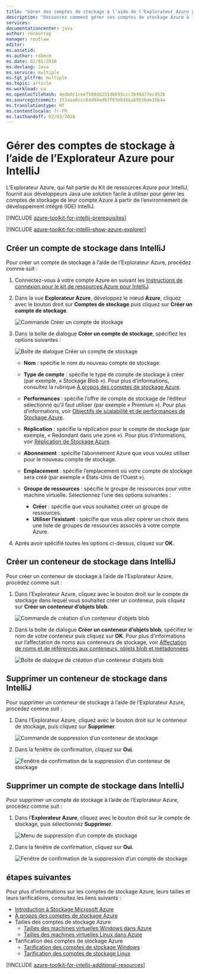 ```yaml
---
title: "Gérer des comptes de stockage à l’aide de l’Explorateur Azure pour IntelliJ"
description: "Découvrez comment gérer vos comptes de stockage Azure à l’aide de l’Explorateur Azure pour IntelliJ."
services: 
documentationcenter: java
author: rmcmurray
manager: routlaw
editor: 
ms.assetid: 
ms.author: robmcm
ms.date: 02/01/2018
ms.devlang: Java
ms.service: multiple
ms.tgt_pltfrm: multiple
ms.topic: article
ms.workload: na
ms.openlocfilehash: 4edb8c1ceef508dd251db693ccc3b98d77ec452b
ms.sourcegitcommit: 151aaa6ccc64d94ed67f03e846bab953bde15b4a
ms.translationtype: HT
ms.contentlocale: fr-FR
ms.lasthandoff: 02/03/2018
---
```

# <a name="manage-storage-accounts-by-using-the-azure-explorer-for-intellij"></a>Gérer des comptes de stockage à l’aide de l’Explorateur Azure pour IntelliJ

L’Explorateur Azure, qui fait partie du Kit de ressources Azure pour IntelliJ, fournit aux développeurs Java une solution facile à utiliser pour gérer les comptes de stockage de leur compte Azure à partir de l’environnement de développement intégré (IDE) IntelliJ.

[!INCLUDE [azure-toolkit-for-intellij-prerequisites](../includes/azure-toolkit-for-intellij-prerequisites.md)]

[!INCLUDE [azure-toolkit-for-intellij-show-azure-explorer](../includes/azure-toolkit-for-intellij-show-azure-explorer.md)]

## <a name="create-a-storage-account-in-intellij"></a>Créer un compte de stockage dans IntelliJ

Pour créer un compte de stockage à l’aide de l’Explorateur Azure, procédez comme suit :

1. Connectez-vous à votre compte Azure en suivant les [Instructions de connexion pour le kit de ressources Azure pour IntelliJ]. 

2. Dans la vue **Explorateur Azure**, développez le nœud **Azure**, cliquez avec le bouton droit sur **Comptes de stockage** puis cliquez sur **Créer un compte de stockage**.

   ![Commande Créer un compte de stockage][CS01]

3. Dans la boîte de dialogue **Créer un compte de stockage**, spécifiez les options suivantes :

   ![Boîte de dialogue Créer un compte de stockage][CS02]

   * **Nom** : spécifie le nom du nouveau compte de stockage.

   * **Type de compte** : spécifie le type de compte de stockage à créer (par exemple, « Stockage Blob »). Pour plus d’informations, consultez la rubrique [À propos des comptes de stockage Azure]. 

   * **Performances** : spécifie l’offre de compte de stockage de l’éditeur sélectionné qu’il faut utiliser (par exemple « Premium »). Pour plus d’informations, voir [Objectifs de scalabilité et de performances de Stockage Azure]. 

   * **Réplication** : spécifie la réplication pour le compte de stockage (par exemple, « Redondant dans une zone »). Pour plus d’informations, voir [Réplication de Stockage Azure]. 

   * **Abonnement** : spécifie l’abonnement Azure que vous voulez utiliser pour le nouveau compte de stockage.

   * **Emplacement** : spécifie l’emplacement où votre compte de stockage sera créé (par exemple « États-Unis de l’Ouest »).

   * **Groupe de ressources** : spécifie le groupe de ressources pour votre machine virtuelle. Sélectionnez l’une des options suivantes :
      * **Créer** : spécifie que vous souhaitez créer un groupe de ressources.
      * **Utiliser l’existant** : spécifie que vous allez opérer un choix dans une liste de groupes de ressources associés à votre compte Azure.

4. Après avoir spécifié toutes les options ci-dessus, cliquez sur **OK**.

## <a name="create-a-storage-container-in-intellij"></a>Créer un conteneur de stockage dans IntelliJ

Pour créer un conteneur de stockage à l’aide de l’Explorateur Azure, procédez comme suit :

1. Dans l’Explorateur Azure, cliquez avec le bouton droit sur le compte de stockage dans lequel vous souhaitez créer un conteneur, puis cliquez sur **Créer un conteneur d’objets blob**.

   ![Commande de création d’un conteneur d’objets blob][CC01]

2. Dans la boîte de dialogue **Créer un conteneur d’objets blob**, spécifiez le nom de votre conteneur puis cliquez sur **OK**. Pour plus d’informations sur l’affectation de noms aux conteneurs de stockage, voir [Affectation de noms et de références aux conteneurs, objets blob et métadonnées].

   ![Boîte de dialogue de création d’un conteneur d’objets blob][CC02]

## <a name="delete-a-storage-container-in-intellij"></a>Supprimer un conteneur de stockage dans IntelliJ

Pour supprimer un conteneur de stockage à l’aide de l’Explorateur Azure, procédez comme suit :

1. Dans l’Explorateur Azure, cliquez avec le bouton droit sur le conteneur de stockage, puis cliquez sur **Supprimer**.

   ![Commande de suppression d’un conteneur de stockage][DC01]

2. Dans la fenêtre de confirmation, cliquez sur **Oui**.

   ![Fenêtre de confirmation de la suppression d’un conteneur de stockage][DC02]

## <a name="delete-a-storage-account-in-intellij"></a>Supprimer un compte de stockage dans IntelliJ

Pour supprimer un compte de stockage à l’aide de l’Explorateur Azure, procédez comme suit :

1. Dans l’**Explorateur Azure**, cliquez avec le bouton droit sur le compte de stockage, puis sélectionnez **Supprimer**.

   ![Menu de suppression d’un compte de stockage][DS01]

2. Dans la fenêtre de confirmation, cliquez sur **Oui**.

   ![Fenêtre de confirmation de la suppression d’un compte de stockage][DS02]

## <a name="next-steps"></a>étapes suivantes

Pour plus d’informations sur les comptes de stockage Azure, leurs tailles et leurs tarifications, consultez les liens suivants :

* [Introduction à Stockage Microsoft Azure]
* [À propos des comptes de stockage Azure]
* Tailles des comptes de stockage Azure
  * [Tailles des machines virtuelles Windows dans Azure]
  * [Tailles des machines virtuelles Linux dans Azure]
* Tarification des comptes de stockage Azure
  * [Tarification des comptes de stockage Windows]
  * [Tarification des comptes de stockage Linux]

[!INCLUDE [azure-toolkit-for-intellij-additional-resources](../includes/azure-toolkit-for-intellij-additional-resources.md)]

<!-- URL List -->

[Instructions de connexion pour le kit de ressources Azure pour IntelliJ]: ./azure-toolkit-for-intellij-sign-in-instructions.md
[Introduction à Stockage Microsoft Azure]: /azure/storage/storage-introduction
[À propos des comptes de stockage Azure]: /azure/storage/storage-create-storage-account
[Réplication de Stockage Azure]: /azure/storage/storage-redundancy
[Objectifs de scalabilité et de performances de Stockage Azure]: /azure/storage/storage-scalability-targets
[Affectation de noms et de références aux conteneurs, objets blob et métadonnées]: http://go.microsoft.com/fwlink/?LinkId=255555

[Tailles des machines virtuelles Windows dans Azure]: /azure/virtual-machines/virtual-machines-windows-sizes
[Tailles des machines virtuelles Linux dans Azure]: /azure/virtual-machines/virtual-machines-linux-sizes
[Tarification des comptes de stockage Windows]: /pricing/details/virtual-machines/windows/
[Tarification des comptes de stockage Linux]: /pricing/details/virtual-machines/linux/

<!-- IMG List -->

[CS01]: media/azure-toolkit-for-intellij-managing-storage-accounts-using-azure-explorer/CS01.png
[CS02]: media/azure-toolkit-for-intellij-managing-storage-accounts-using-azure-explorer/CS02.png
[CC01]: media/azure-toolkit-for-intellij-managing-storage-accounts-using-azure-explorer/CC01.png
[CC02]: media/azure-toolkit-for-intellij-managing-storage-accounts-using-azure-explorer/CC02.png

[DS01]: media/azure-toolkit-for-intellij-managing-storage-accounts-using-azure-explorer/DS01.png
[DS02]: media/azure-toolkit-for-intellij-managing-storage-accounts-using-azure-explorer/DS02.png
[DC01]: media/azure-toolkit-for-intellij-managing-storage-accounts-using-azure-explorer/DC01.png
[DC02]: media/azure-toolkit-for-intellij-managing-storage-accounts-using-azure-explorer/DC02.png
